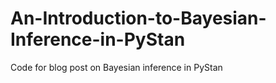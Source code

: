 # An-Introduction-to-Bayesian-Inference-in-PyStan
Code for blog post on Bayesian inference in PyStan
